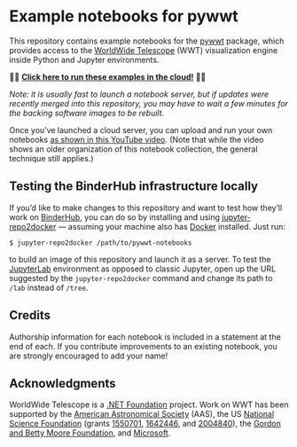 # Example notebooks for pywwt

This repository contains example notebooks for the
[pywwt](https://pywwt.readthedocs.org) package, which provides access to the
[WorldWide Telescope] (WWT) visualization engine inside Python and Jupyter
environments.

[WorldWide Telescope]: https://worldwidetelescope.org/home

🚀🚀 [**Click here to run these examples in the cloud!**][launch] 🚀🚀

[launch]: https://mybinder.org/v2/gh/WorldWideTelescope/pywwt-notebooks/master?urlpath=lab/tree/Start%20Here.ipynb

*Note: it is usually fast to launch a notebook server, but if updates were
recently merged into this repository, you may have to wait a few minutes for
the backing software images to be rebuilt.*

Once you’ve launched a cloud server, you can upload and run your own notebooks
[as shown in this YouTube video](https://www.youtube.com/watch?v=gi2oC4AYrWU).
(Note that while the video shows an older organization of this notebook
collection, the general technique still applies.)


## Testing the BinderHub infrastructure locally

If you’d like to make changes to this repository and want to test how they’ll
work on [BinderHub], you can do so by installing and using [jupyter-repo2docker]
— assuming your machine also has [Docker] installed. Just run:

```
$ jupyter-repo2docker /path/to/pywwt-notebooks
```

to build an image of this repository and launch it as a server. To test the
[JupyterLab] environment as opposed to classic Jupyter, open up the URL
suggested by the `jupyter-repo2docker` command and change its path to `/lab`
instead of `/tree`.

[BinderHub]: https://binderhub.readthedocs.io/
[jupyter-repo2docker]: https://repo2docker.readthedocs.io/
[Docker]: https://docs.docker.com/install/overview/
[JupyterLab]: https://jupyterlab.readthedocs.io/


## Credits

Authorship information for each notebook is included in a statement at the end
of each. If you contribute improvements to an existing notebook, you are
strongly encouraged to add your name!


## Acknowledgments

WorldWide Telescope is a [.NET Foundation] project. Work on WWT has been
supported by the [American Astronomical Society] (AAS), the US [National Science
Foundation] (grants [1550701], [1642446], and [2004840]), the [Gordon and Betty Moore
Foundation], and [Microsoft].

[.NET Foundation]: https://dotnetfoundation.org/
[American Astronomical Society]: https://aas.org/
[National Science Foundation]: https://www.nsf.gov/
[1550701]: https://www.nsf.gov/awardsearch/showAward?AWD_ID=1550701
[1642446]: https://www.nsf.gov/awardsearch/showAward?AWD_ID=1642446
[2004840]: https://www.nsf.gov/awardsearch/showAward?AWD_ID=2004840
[Gordon and Betty Moore Foundation]: https://www.moore.org/
[Microsoft]: https://www.microsoft.com/

